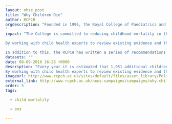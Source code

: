```yaml
---
layout: nhse_post
title: "Why Children Die"
author: RCPCH
orgdescription: "Founded in 1996, the Royal College of Paediatrics and Child Health plays a major role in postgraduate medical education, professional standards, research and policy. We have about 17,000 members in the UK and across the world. 
"
impact: "The College is committed to reducing childhood mortality in the UK, ensuring all infants, children, young people, and their families are supported to survive and thrive.

By working with child health experts to review existing evidence and through working in partnership with the National Children’s Bureau we have developed key policy recommendations to tackle child mortality in the UK.

In addition to this, the RCPCH has written a series of recommendations aimed specifically at Welsh Government, and is due to launch a set of recommendations for Scotland in Autumn 2014."
datasets: ""
date: 08-09-2016 16:28 +0000
description: "Every year it is estimated that 1,951 additional children – around 5 a day – die in the UK compared to Europe’s best performing country for child mortality, Sweden. The College is committed to reducing childhood mortality in the UK, ensuring all infants, children, young people, and their families are resourced and supported to survive and thrive.
By working with child health experts to review existing evidence and through working in partnership with the National Children’s Bureau we have develope"
imageurl: http://www.rcpch.ac.uk/sites/default/files/asset_library/Policy%20and%20Standards/Policy%20Documents/RCPCH_Jh_5911Deaths%20ceropped2.png
external_link: http://www.rcpch.ac.uk/news-campaigns/campaigns/why-children-die/why-children-die-rcpch-campaign
order: 5
tags:

  - child mortality

  - ons

---
```

